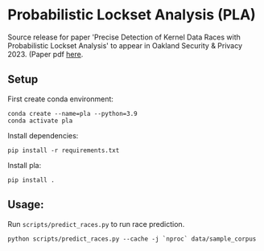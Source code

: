 # Probabilistic Lockset Analysis (PLA)

Source release for paper 'Precise Detection of Kernel Data Races with Probabilistic Lockset Analysis' to appear in Oakland Security & Privacy 2023. (Paper pdf [here](https://www.cs.columbia.edu/~gabe/files/oakland2023_pla.pdf).


## Setup


First create conda environment:
```
conda create --name=pla --python=3.9
conda activate pla
```

Install dependencies:
```
pip install -r requirements.txt
```

Install pla:
```
pip install .
```

## Usage:

Run `scripts/predict_races.py` to run race prediction.
```
python scripts/predict_races.py --cache -j `nproc` data/sample_corpus
```
